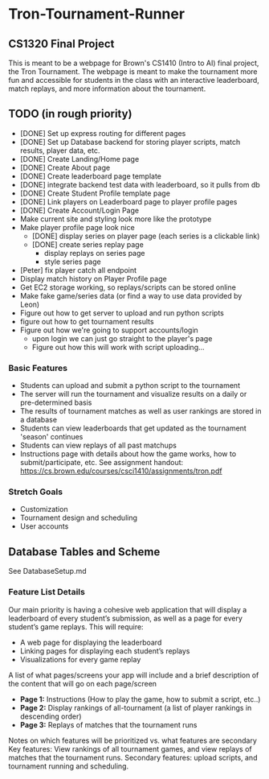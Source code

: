 # Tron-Tournament-Runner

## CS1320 Final Project

This is meant to be a webpage for Brown's CS1410 (Intro to AI) final project, the Tron Tournament. The webpage is meant to make the tournament more fun and accessible for students in the class with an interactive leaderboard, match replays, and more information about the tournament.

## TODO (in rough priority)

- [DONE] Set up express routing for different pages
- [DONE] Set up Database backend for storing player scripts, match results, player data, etc.
- [DONE] Create Landing/Home page
- [DONE] Create About page
- [DONE] Create leaderboard page template
- [DONE] integrate backend test data with leaderboard, so it pulls from db
- [DONE] Create Student Profile template page
- [DONE] Link players on Leaderboard page to player profile pages
- [DONE] Create Account/Login Page
- Make current site and styling look more like the prototype
- Make player profile page look nice
  - [DONE] display series on player page (each series is a clickable link)
  - [DONE] create series replay page
    - display replays on series page
    - style series page
- [Peter] fix player catch all endpoint
- Display match history on Player Profile page
- Get EC2 storage working, so replays/scripts can be stored online
- Make fake game/series data (or find a way to use data provided by Leon)
- Figure out how to get server to upload and run python scripts
- figure out how to get tournament results
- Figure out how we're going to support accounts/login
  - upon login we can just go straight to the player's page
  - Figure out how this will work with script uploading...

### Basic Features

- Students can upload and submit a python script to the tournament
- The server will run the tournament and visualize results on a daily or pre-determined basis
- The results of tournament matches as well as user rankings are stored in a database
- Students can view leaderboards that get updated as the tournament 'season' continues
- Students can view replays of all past matchups
- Instructions page with details about how the game works, how to submit/participate, etc.
See assignment handout: <https://cs.brown.edu/courses/csci1410/assignments/tron.pdf>

### Stretch Goals

- Customization
- Tournament design and scheduling
- User accounts

## Database Tables and Scheme

See DatabaseSetup.md

### Feature List Details

Our main priority is having a cohesive web application that will display a leaderboard of every student’s submission, as well as a page for every student’s game replays. This will require:

- A web page for displaying the leaderboard
- Linking pages for displaying each student’s replays
- Visualizations for every game replay

A list of what pages/screens your app will include and a brief description of the content that will go on each page/screen

- **Page 1:** Instructions (How to play the game, how to submit a script, etc..)
- **Page 2:** Display rankings of all-tournament (a list of player rankings in descending order)
- **Page 3:** Replays of matches that the tournament runs

Notes on which features will be prioritized vs. what features are secondary
Key features: View rankings of all tournament games, and view replays of matches that the tournament runs.
Secondary features: upload scripts, and tournament running and scheduling.
